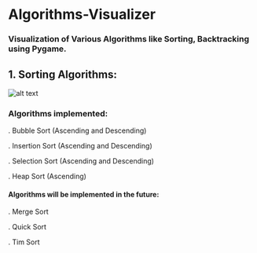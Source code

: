 # Algorithms-Visualizer

### Visualization of Various Algorithms like Sorting, Backtracking using Pygame.

## 1. Sorting Algorithms:

![alt text](https://github.com/imtiyazMohammed/Sorting-Algorithms-Visualizer/blob/main/demo.png)

### Algorithms implemented:

. Bubble Sort (Ascending and Descending)

. Insertion Sort (Ascending and Descending)

. Selection Sort (Ascending and Descending)

. Heap Sort (Ascending)

#### Algorithms will be implemented in the future:

. Merge Sort

. Quick Sort

. Tim Sort
